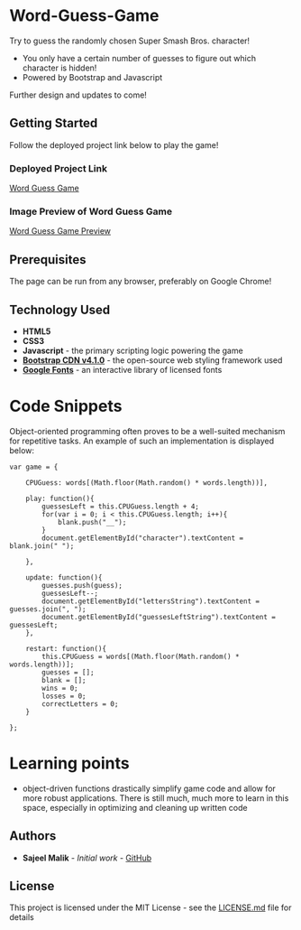 # Word-Guess-Game

Try to guess the randomly chosen Super Smash Bros. character!

* You only have a certain number of guesses to figure out which character is hidden!
* Powered by Bootstrap and Javascript

Further design and  updates to come!

## Getting Started

Follow the deployed project link below to play the game!

### Deployed Project Link
<!-- make a link to the deployed site -->
 
[Word Guess Game](https://sajeelmalik.github.io/Word-Guess-Game/)


### Image Preview of Word Guess Game
<!-- take a picture of the image and add it into the readme  -->
[Word Guess Game Preview](https://github.com/sajeelmalik/Word-Guess-Game/blob/master/assets/images/preview.JPG "Super Smash Bros. Challenge")

## Prerequisites

The page can be run from any browser, preferably on Google Chrome!


## Technology Used

* **HTML5**
* **CSS3** 
* **Javascript** - the primary scripting logic powering the game
* [**Bootstrap CDN v4.1.0**](https://getbootstrap.com/docs/4.1/getting-started/introduction/) - the open-source web styling framework used
* [**Google Fonts**](https://fonts.google.com/) - an interactive library of licensed fonts 

# Code Snippets
<!-- put snippets of code inside ``` ``` so it will look like code -->
<!-- if you want to put blockquotes use a > -->

Object-oriented programming often proves to be a well-suited mechanism for repetitive tasks. An example of such an implementation is displayed below:

```
var game = {

    CPUGuess: words[(Math.floor(Math.random() * words.length))],

    play: function(){
        guessesLeft = this.CPUGuess.length + 4;
        for(var i = 0; i < this.CPUGuess.length; i++){
            blank.push("__");
        }
        document.getElementById("character").textContent = blank.join(" ");

    },

    update: function(){
        guesses.push(guess);  
        guessesLeft--;
        document.getElementById("lettersString").textContent = guesses.join(", ");
        document.getElementById("guessesLeftString").textContent = guessesLeft;
    },

    restart: function(){
        this.CPUGuess = words[(Math.floor(Math.random() * words.length))];
        guesses = [];
        blank = [];
        wins = 0;
        losses = 0;
        correctLetters = 0;
    }

};

```

# Learning points
<!-- Learning points where you would write what you thought was helpful -->
* object-driven functions drastically simplify game code and allow for more robust applications. There is still much, much more to learn in this space, especially in optimizing and cleaning up written code 



## Authors

* **Sajeel Malik** - *Initial work* - [GitHub](https://github.com/sajeelmalik)

## License

This project is licensed under the MIT License - see the [LICENSE.md](LICENSE.md) file for details
